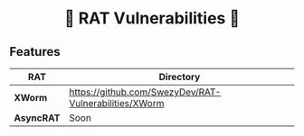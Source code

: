 <h1 align="center">🐀 RAT Vulnerabilities 🐀</h1>

## Features

| RAT | Directory |
|--------------|--------------|
| **XWorm**    | https://github.com/SwezyDev/RAT-Vulnerabilities/XWorm |
| **AsyncRAT** | Soon |